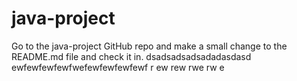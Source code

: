 # java-project
Go to the java-project GitHub repo and make a
small change to the README.md file and check it
in.
dsadsadsadsadadasdasd
ewfewfewfewfwefewfewfewfewf
r
ew
rew
rwe
rw
e
